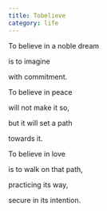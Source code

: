 ```yaml
---
title: Tobelieve
category: life
---
```


﻿To believe in a noble dream  
is to imagine  
with commitment.  
  
  
To believe in peace  
will not make it so,  
but it will set a path  
towards it.  
  
  
To believe in love  
is to walk on that path,  
practicing its way,  
secure in its intention.  
